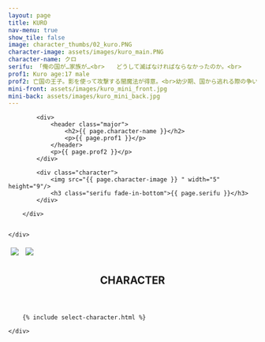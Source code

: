 ```yaml
---
layout: page
title: KURO
nav-menu: true
show_tile: false
image: character_thumbs/02_kuro.PNG
character-image: assets/images/kuro_main.PNG
character-name: クロ
serifu: 「俺の国が…家族が…<br>　　どうして滅ばなければならなかったのか。<br>　　　　　　俺はそれを知りたい。」
prof1: Kuro age:17 male
prof2: 亡国の王子。影を使って攻撃する闇魔法が得意。<br>幼少期、国から逃れる際の争いの中で身体をなくし、<br>闇の中を彷徨う精神だけの存在となった。<br>逃げた先で出会ったシロの身体に居候しており、<br>クロが表に出てくると髪や服の色が変わる。<br>シロのことを家族のように大切に思っている。
mini-front: assets/images/kuro_mini_front.jpg
mini-back: assets/images/kuro_mini_back.jpg
---
```


<!-- Main -->
<div id="main">

<!-- One -->
<section id="one">
	<div class="inner">
		<div class="flexcontainer ">

			<div>
				<header class="major">
					<h2>{{ page.character-name }}</h2>
					<p>{{ page.prof1 }}</p>
				</header>
				<p>{{ page.prof2 }}</p>
			</div>

			<div class="character">
				<img src="{{ page.character-image }} " width="5" height="9"/>
				<h3 class="serifu fade-in-bottom">{{ page.serifu }}</h3>
			</div>

		</div>


	</div>
</section>

<!-- Two -->
<section id="two">
	<div class="inner">
		<div class="flexcontainer">
			<img class="miniflexitem" src="{{ page.mini-front }} " style="margin:5px;"/>
			<img class="miniflexitem" src="{{ page.mini-back }} " style="margin:5px;"/>
		</div>
	</div>
</section>

<!-- Three -->
<section id="three">
	<div class="inner">
		<header class="major">
			<h2>CHARACTER</h2>
		</header>

		{% include select-character.html %}

	</div>
</section>
</div>